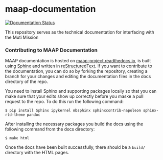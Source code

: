 # maap-documentation
[![Documentation Status](https://readthedocs.org/projects/maap-project/badge/?version=latest)](https://maap-project.readthedocs.io/en/latest/?badge=latest)

This repository serves as the technical documentation for interfacing with the Muti Mission

### Contributing to MAAP Documentation
MAAP documentation is hosted on [maap-project.readthedocs.io](https://maap-project.readthedocs.io), is built using [Sphinx](http://www.sphinx-doc.org/en/master/index.html) and written in [reStructuredText](https://www.sphinx-doc.org/en/master/usage/restructuredtext/index.html). If you want to contribute to the documentation, you can do so by forking the repository, creating a branch for your changes and editing the documentation files in the docs directory of the repo.

You need to install Sphinx and supporting packages locally so that you can make sure that your edits show up correctly before you maske a pull request to the repo. To do this run the following command:

```
$ pip install Sphinx ipykernel nbsphinx sphinxcontrib-napoleon sphinx-rtd-theme pandoc
```
After installing the necessary packages you build the docs using the following command from the docs directory:

```
$ make html
```

Once the docs have been built successfully, there should be a `build/` directory with the HTML pages.

